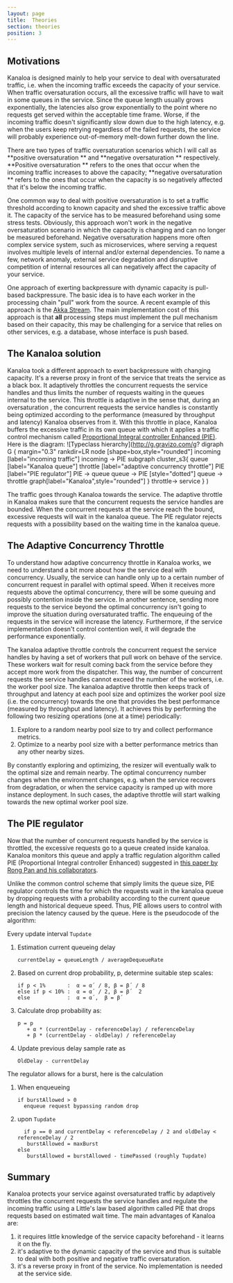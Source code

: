 ```yaml
---
layout: page
title:  Theories
section: theories
position: 3
---
```



## Motivations


Kanaloa is designed mainly to help your service to deal with oversaturated traffic, i.e. when the incoming traffic exceeds the capacity of your service. When traffic oversaturation occurs, all the excessive traffic will have to wait in some queues in the service. Since the queue length usually grows exponentially, the latencies also grow exponentially to the point where no requests get served within the acceptable time frame. Worse, if the incoming traffic doesn't significantly slow down due to the high latency, e.g. when the users keep retrying regardless of the failed requests, the service will probably experience out-of-memory melt-down further down the line.

There are two types of traffic oversaturation scenarios which I will call as **positive oversaturation ** and **negative oversaturation ** respectively.
**Positive oversaturation ** refers to the ones that occur when the incoming traffic increases to above the capacity;  **negative oversaturation ** refers to the ones that occur when the capacity is so negatively affected that it's below the incoming traffic.

One common way to deal with positive oversaturation  is to set a traffic threshold according to known capacity and shed the excessive traffic above it.  The capacity of the service has to be measured beforehand using some stress tests. Obviously, this approach won't work in the negative oversaturation  scenario in which the capacity is changing and can no longer be measured beforehand. Negative oversaturation  happens more often complex service system, such as microservices, where serving a request involves multiple levels of internal and/or external dependencies. To name a few, network anomaly, external service degradation and disruptive competition of internal resources all can negatively affect the capacity of your service.

One approach of exerting backpressure with dynamic capacity is pull-based backpressure. The basic idea is to have each worker in the processing chain "pull" work from the source. A recent example of this approach is the [Akka Stream](http://doc.akka.io/docs/akka/2.4/scala/stream/index.html). The main implementation cost of this approach is that **all** processing steps must implement the pull mechanism based on their capacity, this may be challenging for a service that relies on other services, e.g. a database, whose interface is push based.

## The Kanaloa solution

Kanaloa took a different approach to exert backpressure with changing capacity. It's a reverse proxy in front of the service that treats the service as a black box. It adaptively throttles the concurrent requests the service handles and thus limits the number of requests waiting in the queues internal to the service.  This throttle is adaptive in the sense that, during an oversaturation , the concurrent requests the service handles is constantly being optimized according to the performance (measured by throughput and latency) Kanaloa observes from it. With this throttle in place, Kanaloa buffers the excessive traffic in its own queue with which it applies a traffic control mechanism called [Proportional Integral controller Enhanced (PIE)](https://www.ietf.org/mail-archive/web/iccrg/current/pdfB57AZSheOH.pdf ).
Here is the diagram:
![Typeclass hierarchy](http://g.gravizo.com/g?
  digraph G {
    margin="0.3"
    rankdir=LR
    node [shape=box,style="rounded"]
    incoming [label="incoming traffic"]
    incoming -> PIE
    subgraph cluster_s3{
    queue [label="Kanaloa queue"]
    throttle [label="adaptive concurrency throttle"]
    PIE [label="PIE regulator"]
     PIE -> queue
     queue -> PIE [style="dotted"]
     queue -> throttle
     graph[label="Kanaloa",style="rounded"]
    }
    throttle-> service
  }
)

The traffic goes through Kanaloa towards the service. The adaptive throttle in Kanaloa makes sure that the concurrent requests the service handles are bounded. When the concurrent requests at the service reach the bound, excessive requests will wait in the kanaloa queue. The PIE regulator rejects requests with a possibility based on the waiting time in the kanaloa queue.

## The Adaptive Concurrency Throttle

To understand how adaptive concurrency throttle in Kanaloa works, we need to understand a bit more about how the service deal with concurrency. Usually, the service can handle only up to a certain number of concurrent request in parallel with optimal speed. When it receives more requests above the optimal concurrency, there will be some queuing and possibly contention inside the service. In another sentence, sending more requests to the service beyond the optimal concurrency isn't going to improve the situation during oversaturated traffic. The enqueuing of the requests in the service will increase the latency. Furthermore, if the service implementation doesn't control contention well, it will degrade the performance exponentially.

The kanaloa adaptive throttle controls the concurrent request the service handles by having a set of workers that pull work on behave of the service. These workers wait for result coming back from the service before they accept more work from the dispatcher. This way, the number of concurrent requests the service handles cannot exceed the number of the workers, i.e. the worker pool size.
The kanaloa adaptive throttle then keeps track of throughput and latency at each pool size and optimizes the worker pool size (i.e. the concurrency) towards the one that provides the best performance (measured by throughput and latency). It achieves this by performing the following two resizing operations (one at a time) periodically:

1. Explore to a random nearby pool size to try and collect performance metrics.
2. Optimize to a nearby pool size with a better performance metrics than any other nearby sizes.

By constantly exploring and optimizing, the resizer will eventually walk to the optimal size and remain nearby. The optimal concurrency number changes when the environment changes, e.g. when the service recovers from degradation, or when the service capacity is ramped up with more instance deployment.  In such cases, the adaptive throttle will start walking towards the new optimal worker pool size.

## The PIE regulator

Now that the number of concurrent requests handled by the service is throttled, the excessive requests go to a queue created inside kanaloa. Kanaloa monitors this queue and apply a traffic regulation algorithm called PIE  (Proportional Integral controller Enhanced)
suggested in [this paper by Rong Pan and his collaborators](https://www.ietf.org/mail-archive/web/iccrg/current/pdfB57AZSheOH.pdf).

Unlike the common control scheme that simply limits the queue size, PIE regulator controls the time for which the requests wait in the kanaloa queue by dropping requests with a probability according to the current queue length and historical dequeue speed. Thus, PIE allows users to control with precision the latency caused by the queue. Here is the pseudocode of the algorithm:

Every update interval `Tupdate`

  1. Estimation current queueing delay

     ```
     currentDelay = queueLength / averageDequeueRate
     ```

  2. Based on current drop probability, p, determine suitable step scales:

     ```
     if p < 1%       :  α = α΄ / 8, β = β΄ / 8
     else if p < 10% :  α = α΄ / 2, β = β΄  2
     else            :  α = α΄,  β = β΄
     ```
  3. Calculate drop probability as:

     ```
     p = p
        + α * (currentDelay - referenceDelay) / referenceDelay
        + β * (currentDelay - oldDelay) / referenceDelay
     ```

  4. Update previous delay sample rate as

     ```
     OldDelay - currentDelay
     ```


The regulator allows for a burst, here is the calculation

  1. When enqueueing

     ```
     if burstAllowed > 0
       enqueue request bypassing random drop
     ```
  2. upon `Tupdate`

     ```
       if p == 0 and currentDelay < referenceDelay / 2 and oldDelay < referenceDelay / 2
        burstAllowed = maxBurst
     else
        burstAllowed = burstAllowed - timePassed (roughly Tupdate)
     ```


## Summary

Kanaloa protects your service against oversaturated traffic by adaptively throttles the concurrent requests the service handles and regulate the incoming traffic using a Little's law based algorithm called PIE that drops requests based on estimated wait time.  The main advantages of Kanaloa are:
1. it requires little knowledge of the service capacity beforehand - it learns it on the fly.
2. it's adaptive to the dynamic capacity of the service and thus is suitable to deal with both positive and negative traffic oversaturation.
3. it's a reverse proxy in front of the service. No implementation is needed at the service side.
